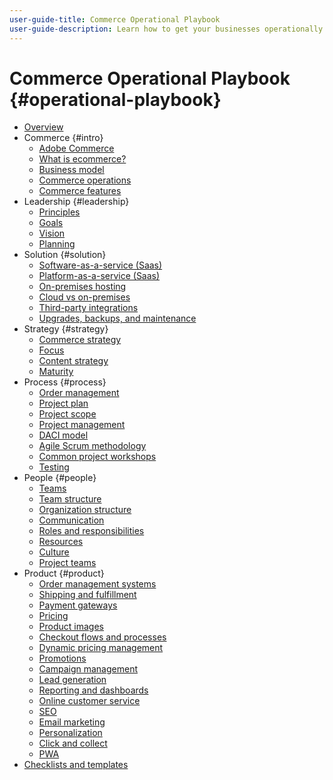 ```yaml
---
user-guide-title: Commerce Operational Playbook
user-guide-description: Learn how to get your businesses operationally ready to run a successful ecommerce site.
---
```


# Commerce Operational Playbook {#operational-playbook}

- [Overview](overview.md)
- Commerce {#intro}
  - [Adobe Commerce](intro/commerce.md)
  - [What is ecommerce?](intro/ecommerce.md)
  - [Business model](intro/business-model.md)
  - [Commerce operations](intro/operations.md)
  - [Commerce features](intro/features.md)
- Leadership {#leadership}
  - [Principles](leadership/principles.md)
  - [Goals](leadership/goals.md)
  - [Vision](leadership/vision.md)
  - [Planning](leadership/planning.md)
- Solution {#solution}
  - [Software-as-a-service (Saas)](solution/software-service.md)
  - [Platform-as-a-service (Saas)](solution/platform-service.md)
  - [On-premises hosting](solution/on-premises.md)
  - [Cloud vs on-premises](solution/hosting-comparison.md)
  - [Third-party integrations](solution/integrations.md)
  - [Upgrades, backups, and maintenance](solution/maintenance.md)
- Strategy {#strategy}
  - [Commerce strategy](strategy/commerce.md)
  - [Focus](strategy/focus.md)
  - [Content strategy](strategy/content.md)
  - [Maturity](strategy/maturity.md)
- Process {#process}
  - [Order management](process/order-management.md)
  - [Project plan](process/project-plan.md)
  - [Project scope](process/project-scope.md)
  - [Project management](process/project-management.md)
  - [DACI model](process/project-management-framework.md)
  - [Agile Scrum methodology](process/agile-scrum.md)
  - [Common project workshops](process/project-workshops.md)
  - [Testing](process/testing.md)
- People {#people}
  - [Teams](people/teams.md)
  - [Team structure](people/team-structure.md)
  - [Organization structure](people/organizational-structure.md)
  - [Communication](people/communication.md)
  - [Roles and responsibilities](people/roles-responsibilities.md)
  - [Resources](people/resources.md)
  - [Culture](people/culture.md)
  - [Project teams](people/project-teams.md)
- Product {#product}
  - [Order management systems](product/order-management-systems.md)
  - [Shipping and fulfillment](product/shipping-fulfillment.md)
  - [Payment gateways](product/payment-gateways.md)
  - [Pricing](product/pricing.md)
  - [Product images](product/images.md)
  - [Checkout flows and processes](product/checkout.md)
  - [Dynamic pricing management](product/dynamic-pricing.md)
  - [Promotions](product/promotions.md)
  - [Campaign management](product/campaign-management.md)
  - [Lead generation](product/lead-generation.md)
  - [Reporting and dashboards](product/reporting.md)
  - [Online customer service](product/customer-service.md)
  - [SEO](product/search-engine-optimization.md)
  - [Email marketing](product/marketing.md)
  - [Personalization](product/personalization.md)
  - [Click and collect](product/click-collect.md)
  - [PWA](product/progressive-web-app.md)
- [Checklists and templates](checklists-templates/home.md)

